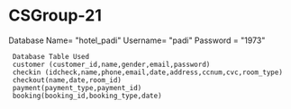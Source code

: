 # CSGroup-21
Database Name= "hotel_padi"
Username= "padi"
Password = "1973"

     Database Table Used
     customer (customer_id,name,gender,email,password)
     checkin (idcheck,name,phone,email,date,address,ccnum,cvc,room_type)
     checkout(name,date,room_id)
     payment(payment_type,payment_id)
     booking(booking_id,booking_type,date)
     
